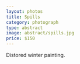 ```yaml
---
layout: photos
title: Spills
category: photograph
type: abstract
image: abstract/spills.jpg
price: $150
---
```


Distored winter painting.